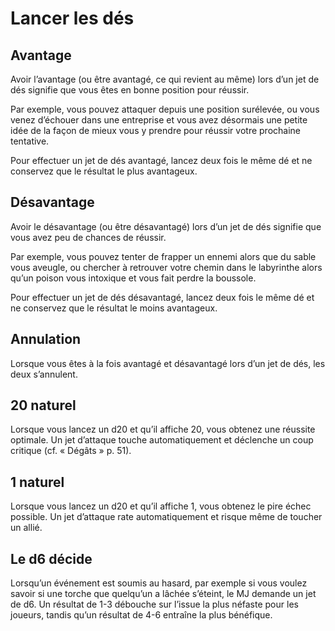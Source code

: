 # Lancer les dés

## Avantage

Avoir l’avantage (ou être avantagé, ce qui revient au même) lors d’un jet de dés signifie que vous êtes en bonne position pour réussir.

Par exemple, vous pouvez attaquer depuis une position surélevée, ou vous venez d’échouer dans une entreprise et vous avez désormais une petite idée de la façon de mieux vous y prendre pour réussir votre prochaine tentative.

Pour effectuer un jet de dés avantagé, lancez deux fois le même dé et ne conservez que le résultat le plus avantageux.

## Désavantage

Avoir le désavantage (ou être désavantagé) lors d’un jet de dés signifie que vous avez peu de chances de réussir.

Par exemple, vous pouvez tenter de frapper un ennemi alors que du sable vous aveugle, ou chercher à retrouver votre chemin dans le labyrinthe alors qu’un poison vous intoxique et vous fait perdre la boussole.

Pour effectuer un jet de dés désavantagé, lancez deux fois le même dé et ne conservez que le résultat le moins avantageux.

## Annulation

Lorsque vous êtes à la fois avantagé et désavantagé lors d’un jet de dés, les deux s’annulent.

## 20 naturel

Lorsque vous lancez un d20 et qu’il affiche 20, vous obtenez une réussite optimale. Un jet d’attaque touche automatiquement et déclenche un coup critique (cf. « Dégâts » p. 51).

## 1 naturel

Lorsque vous lancez un d20 et qu’il affiche 1, vous obtenez le pire échec possible. Un jet d’attaque rate automatiquement et risque même de toucher un allié.

## Le d6 décide

Lorsqu’un événement est soumis au hasard, par exemple si vous voulez savoir si une torche que quelqu’un a lâchée s’éteint, le MJ demande un jet de d6. Un résultat de 1-3 débouche sur l’issue la plus néfaste pour les joueurs, tandis qu’un résultat de 4-6 entraîne la plus bénéfique.
